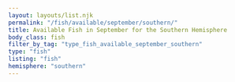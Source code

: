 ```yaml
---
layout: layouts/list.njk
permalink: "/fish/available/september/southern/"
title: Available Fish in September for the Southern Hemisphere
body_class: fish
filter_by_tag: "type_fish_available_september_southern"
type: "fish"
listing: "fish"
hemisphere: "southern"
---
```

